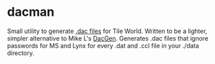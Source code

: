 # dacman

Small utility to generate [.dac files](http://www.muppetlabs.com/~breadbox/software/tworld/tworld.html#8) for Tile World. Written to be a lighter, simpler alternative to Mike L's [DacGen](http://www.pillowpc2001.net/controls/dacgen.htm). Generates .dac files that ignore passwords for MS and Lynx for every .dat and .ccl file in your ./data directory.
